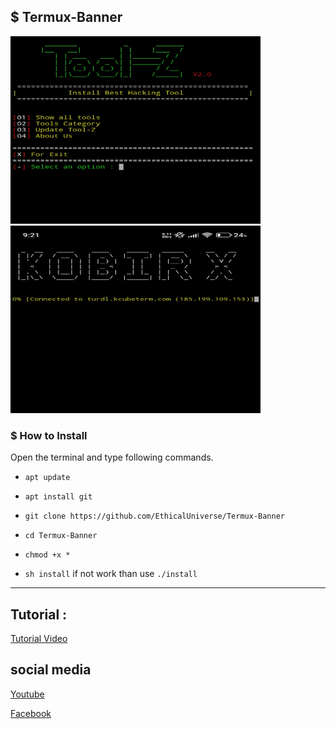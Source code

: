 ## $ Termux-Banner



<p float="center">
  <img src="https://github.com/EthicalUniverse/Tool-Z/blob/main/image/IMG_20240125_150853.jpg" width="400" height="300" />
  <img src="https://github.com/EthicalUniverse/Termux-Banner/blob/main/Image/IMG_20240124_212155.jpg" width="400" height="300" /> 
</p>



### $ How to Install

Open the terminal and type following commands.

* `apt update`

* `apt install git`

* `git clone https://github.com/EthicalUniverse/Termux-Banner`

* `cd Termux-Banner`

* `chmod +x *`

* `sh install` if not work than use `./install`


------------------------------------------------------------------------

## Tutorial :
<p>
  <a href="https://youtube.com/@Ethical_Universe">Tutorial Video</a>
  </p>


## social media
<p>
  <a href="https://youtube.com/@Ethical_Universe">Youtube</a>
  </p>

  <p>
  <a href="http://facebook.com">Facebook</a>
  </p>
